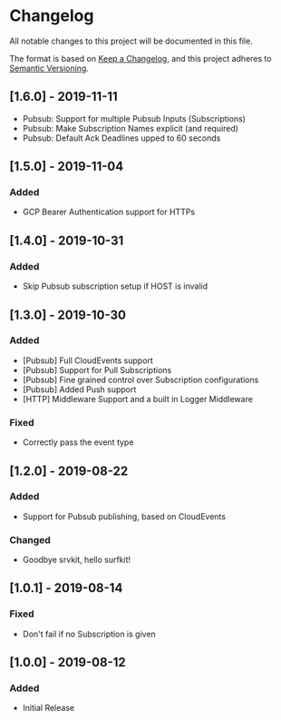 # Changelog
All notable changes to this project will be documented in this file.

The format is based on [Keep a Changelog](https://keepachangelog.com/en/1.0.0/),
and this project adheres to [Semantic Versioning](https://semver.org/spec/v2.0.0.html).

## [1.6.0] - 2019-11-11
- Pubsub: Support for multiple Pubsub Inputs (Subscriptions)
- Pubsub: Make Subscription Names explicit (and required)
- Pubsub: Default Ack Deadlines upped to 60 seconds

## [1.5.0] - 2019-11-04
### Added
- GCP Bearer Authentication support for HTTPs

## [1.4.0] - 2019-10-31
### Added
- Skip Pubsub subscription setup if HOST is invalid

## [1.3.0] - 2019-10-30
### Added
- [Pubsub] Full CloudEvents support
- [Pubsub] Support for Pull Subscriptions
- [Pubsub] Fine grained control over Subscription configurations
- [Pubsub] Added Push support
- [HTTP] Middleware Support and a built in Logger Middleware

### Fixed
- Correctly pass the event type

## [1.2.0] - 2019-08-22
### Added
- Support for Pubsub publishing, based on CloudEvents

### Changed
- Goodbye srvkit, hello surfkit!

## [1.0.1] - 2019-08-14
### Fixed
- Don't fail if no Subscription is given

## [1.0.0] - 2019-08-12
### Added
- Initial Release